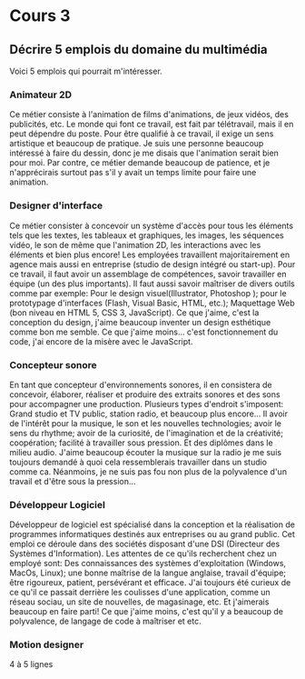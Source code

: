 # Cours 3
## Décrire 5 emplois du domaine du multimédia
Voici 5 emplois qui pourrait m'intéresser.

### Animateur 2D
Ce métier consiste à l'animation de films d'animations, de jeux vidéos, des publicités, etc. 
Le monde qui font ce travail, est fait par télétravail, mais il en peut dépendre du poste.
Pour être qualifié à ce travail, il exige un sens artistique et beaucoup de pratique. 
Je suis une personne beaucoup intéressé à faire du dessin, donc je me disais que l'animation serait bien pour moi.
Par contre, ce métier demande beaucoup de patience, et je n'apprécirais surtout pas s'il y avait un temps limite pour faire une animation.

### Designer d'interface
Ce métier consister à concevoir un système d'accès pour tous les éléments tels que les textes, les tableaux et graphiques, les images, les séquences vidéo, le son de même que l'animation 2D, les interactions avec les éléments et bien plus encore!
Les employées travaillent majoritairement en agence mais aussi en entreprise (studio de design intégré ou start-up).
Pour ce travail, il faut avoir un assemblage de compétences, savoir travailler en équipe (un des plus importants). Il faut aussi savoir maîtriser de divers outils comme par exemple: Pour le design visuel(Illustrator, Photoshop ); pour le prototypage d'interfaces (Flash, Visual Basic, HTML, etc.); Maquettage Web (bon niveau en HTML 5, CSS 3, JavaScript).
Ce que j'aime, c'est la conception du design, j'aime beaucoup inventer un design esthétique comme bon me semble. 
Ce que j'aime moins... c'est fonctionnement du code, j'ai encore de la misère avec le JavaScript.

### Concepteur sonore
En tant que concepteur d'environnements sonores, il en consistera de concevoir, élaborer, réaliser et produire des extraits sonores et des sons pour accompagner une production. 
Plusieurs types d'endroit s'imposent: Grand studio et TV public, station radio, et beaucoup plus encore... 
Il avoir de l'intérêt pour la musique, le son et les nouvelles technologies; avoir le sens du rhythme; avoir de la curiosité, de l'imagination et de la créativité; coopération; facilité à travailler sous pression. Et des diplômes dans le milieu audio.
J'aime beaucoup écouter la musique sur la radio je me suis toujours demandé à quoi cela ressemblerais travailler dans un studio comme ca. Néanmoins, je ne suis pas fou non plus de la polyvalence d'un travail et d'être sous la pression...

### Développeur Logiciel
Développeur de logiciel est spécialisé dans la conception et la réalisation de programmes informatiques destinés aux entreprises ou au grand public. 
Cet emploi ce déroule dans des sociétés disposant d'une DSI (Directeur des Systèmes d'Information).
Les attentes de ce qu'ils recherchent chez un employé sont: Des connaissances des systèmes d'exploitation (Windows, MacOs, Linux); une bonne maîtrise de la langue anglaise, travail d'équipe; être rigoureux, patient, persévérant et efficace. 
J'ai toujours été curieux de ce qu'il ce passait derrière les coulisses d'une application, comme un réseau sociau, un site de nouvelles, de magasinage, etc. Et j'aimerais beaucoup en faire parti!
Ce que j'aime moins, c'est qu'il y a beaucoup de polyvalence, de langage de code à maîtriser et etc. 

### Motion designer
4 à 5 lignes

